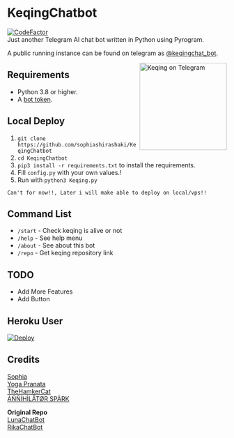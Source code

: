 # KeqingChatbot
<a href="https://www.codefactor.io/repository/github/sophiashirashaki/KeqingChatbot"><img src="https://www.codefactor.io/repository/github/sophiashirashaki/KeqingChatbot/badge" alt="CodeFactor" /></a><br>
Just another Telegram AI chat bot written in Python using Pyrogram.

A public running instance can be found on telegram as [@keqingchat_bot](https://t.me/keqingchat_bot).

<a href="https://t.me/keqingchat_bot"><img src="https://telegra.ph/file/0ac29cef2666e1cfc226f.jpg" width="200" align="right" alt="Keqing on Telegram" /></a>

## Requirements

- Python 3.8 or higher.
- A [bot token](//t.me/botfather).


## Local Deploy

1. `git clone https://github.com/sophiashirashaki/KeqingChatbot`
2. `cd KeqingChatbot`
3. `pip3 install -r requirements.txt` to install the requirements.
4. Fill `config.py` with your own values.!
5. Run with `python3 Keqing.py`

```
Can't for now!!, Later i will make able to deploy on local/vps!!
```

## Command List
- `/start` - Check keqing is alive or not
- `/help` - See help menu
- `/about` - See about this bot
- `/repo` - Get keqing repository link


## TODO
- Add More Features
- Add Button


## Heroku User
[![Deploy](https://www.herokucdn.com/deploy/button.svg)](https://heroku.com/deploy?template=https://github.com/sophiashirashaki/KeqingChatbot)

## Credits
[Sophia](https://t.me/erosei_1)<br>
[Yoga Pranata](https://t.me/Yoga_CIC)<br>
[TheHamkerCat](https://github.com/TheHamkerCat)<br>
[ÁÑÑÍHÌLÅTØR SPÄRK](https://github.com/annihilatorrrr)

**Original Repo**<br>
[LunaChatBot](https://github.com/TheHamkerCat/LunaChatBot)<br>
[RikaChatBot](https://github.com/Friends-Zone/rikachatbot)
